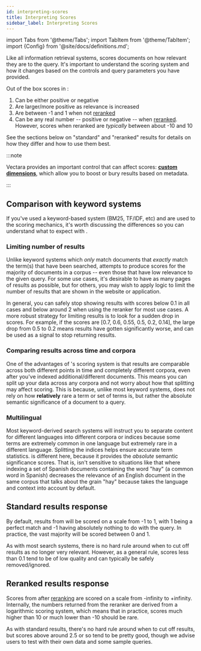 ```yaml
---
id: interpreting-scores
title: Interpreting Scores
sidebar_label: Interpreting Scores
---
```


import Tabs from '@theme/Tabs';
import TabItem from '@theme/TabItem';
import {Config} from '@site/docs/definitions.md';

Like all information retrieval systems, <Config v="names.product"/> scores documents on how
relevant they are to the query. It's important to understand the scoring 
system and how it changes based on the controls and query parameters you have 
provided.

Out of the box scores in <Config v="names.product"/>:
1. Can be either positive or negative
2. Are larger/more positive as relevance is increased
3. Are between -1 and 1 when not [reranked](/docs/api-reference/search-apis/reranking)
4. Can be any real number -- positive or negative -- when
[reranked](/docs/api-reference/search-apis/reranking).  However, scores when reranked are
*typically* between about -10 and 10

See the sections below on "standard" and "reranked" results for details on
how they differ and how to use them best.

:::note

Vectara provides an important control that can affect scores:
[**custom dimensions**](/docs/learn/semantic-search/add-custom-dimensions), which allow you to boost 
or bury results based on metadata.

:::


## Comparison with keyword systems

If you've used a keyword-based system (BM25, TF/IDF, etc) and are used to the
scoring mechanics, it's worth discussing the differences so you can understand
what to expect with <Config v="names.product"/>.

### Limiting number of results

Unlike keyword systems which *only* match documents that *exactly* match
the term(s) that have been searched, <Config v="names.product"/>
attempts to produce scores for the majority of documents in a corpus -- even
those that have low relevance to the given query.  For some use cases, it's
desirable to have as many pages of results as possible, but for others, you
may wish to apply logic to limit the number of results that are shown in the
website or application.

In general, you can safely stop showing results with scores below 0.1 in all
cases and below around 2 when using the reranker for most use cases.  A more
robust strategy for limiting results is to look for a sudden drop in scores.
For example, if the scores are [0.7, 0.6, 0.55, 0.5, 0.2, 0.14], the large drop
from 0.5 to 0.2 means results have gotten significantly worse, and can be used
as a signal to stop returning results.

### Comparing results across time and corpora

One of the advantages of <Config v="names.product"/>'s scoring system is that
results are comparable across both different points in time and completely
different corpora, even after you've indexed additional/different documents.
This means you can split up your data across any corpora and not worry about
how that splitting may affect scoring.  This is because, unlike most keyword
systems, <Config v="names.product"/> does not rely on how **relatively** rare
a term or set of terms is, but rather the absolute semantic significance of a
document to a query.

### Multilingual

Most keyword-derived search systems will instruct you to separate content for
different languages into different corpora or indices because some terms are
extremely common in one language but extremely rare in a different language.
Splitting the indices helps ensure accurate term statistics. <Config v="names.product"/>
is different here, because it provides the *absolute* semantic significance
scores.  That is, <Config v="names.product"/> isn't sensitive to situations
like that where indexing a set of Spanish documents containing the word "hay"
(a common word in Spanish) decreases the relevance of an English document in
the same corpus that talks about the grain "hay" because <Config v="names.product"/>
takes the language and context into account by default.

## Standard results response

By default, results from <Config v="names.product"/> will be scored on a scale
from -1 to 1, with 1 being a perfect match and -1 having absolutely nothing to
do with the query.  In practice, the vast majority will be scored between 0
and 1.

As with most search systems, there is no hard rule around when to cut off
results as no longer very relevant.  However, as a general rule, scores less
than 0.1 tend to be of low quality and can typically be safely removed/ignored.

## Reranked results response

Scores from <Config v="names.product"/> after [reranking](/docs/api-reference/search-apis/reranking) are scored on a
scale from -infinity to +infinity.  Internally, the numbers returned from the
reranker are derived from a logarithmic scoring system, which means that in
practice, scores much higher than 10 or much lower than -10 should be rare.

As with standard results, there's no hard rule around when to cut off results,
but scores above around 2.5 or so tend to be pretty good, though we advise
users to test with their own data and some sample queries.
